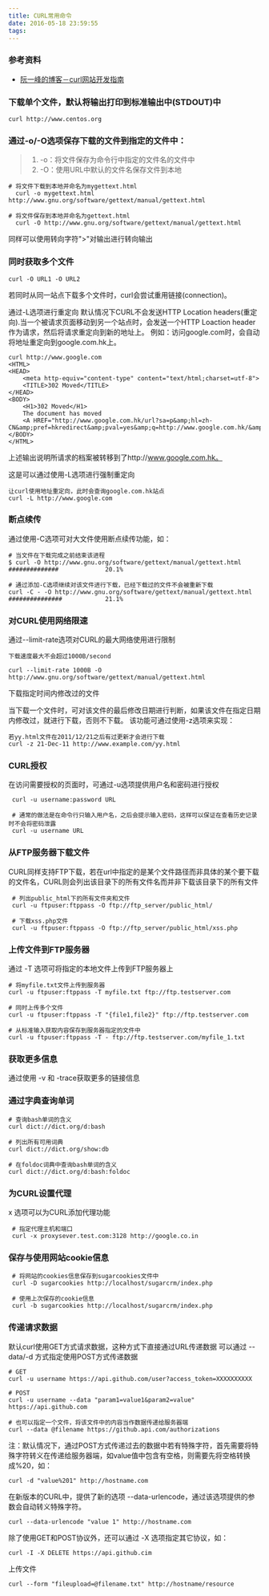 ```yaml
---
title: CURL常用命令
date: 2016-05-18 23:59:55
tags:
---
```

### 参考资料
- [阮一峰的博客－curl网站开发指南](http://www.ruanyifeng.com/blog/2011/09/curl.html)


### 下载单个文件，默认将输出打印到标准输出中(STDOUT)中

	curl http://www.centos.org

### 通过-o/-O选项保存下载的文件到指定的文件中：
> 1. -o：将文件保存为命令行中指定的文件名的文件中
> 1. -O：使用URL中默认的文件名保存文件到本地

	# 将文件下载到本地并命名为mygettext.html
	  curl -o mygettext.html http://www.gnu.org/software/gettext/manual/gettext.html
	 
	# 将文件保存到本地并命名为gettext.html
	  curl -O http://www.gnu.org/software/gettext/manual/gettext.html

同样可以使用转向字符">"对输出进行转向输出

### 同时获取多个文件

	curl -O URL1 -O URL2

若同时从同一站点下载多个文件时，curl会尝试重用链接(connection)。

通过-L选项进行重定向
默认情况下CURL不会发送HTTP Location headers(重定向).当一个被请求页面移动到另一个站点时，会发送一个HTTP Loaction header作为请求，然后将请求重定向到新的地址上。
例如：访问google.com时，会自动将地址重定向到google.com.hk上。

	curl http://www.google.com
	<HTML>
	<HEAD>
	    <meta http-equiv="content-type" content="text/html;charset=utf-8">
	    <TITLE>302 Moved</TITLE>
	</HEAD>
	<BODY>
	    <H1>302 Moved</H1>
	    The document has moved
	    <A HREF="http://www.google.com.hk/url?sa=p&amp;hl=zh-CN&amp;pref=hkredirect&amp;pval=yes&amp;q=http://www.google.com.hk/&amp;ust=1379402837567135amp;usg=AFQjCNF3o7umf3jyJpNDPuF7KTibavE4aA">here</A>.
	</BODY>
	</HTML>

上述输出说明所请求的档案被转移到了http://www.google.com.hk。

这是可以通过使用-L选项进行强制重定向

	让curl使用地址重定向，此时会查询google.com.hk站点
	curl -L http://www.google.com

### 断点续传

通过使用-C选项可对大文件使用断点续传功能，如：

	# 当文件在下载完成之前结束该进程
	$ curl -O http://www.gnu.org/software/gettext/manual/gettext.html
	##############             20.1%
	
	# 通过添加-C选项继续对该文件进行下载，已经下载过的文件不会被重新下载
	curl -C - -O http://www.gnu.org/software/gettext/manual/gettext.html
	###############            21.1%

### 对CURL使用网络限速

通过--limit-rate选项对CURL的最大网络使用进行限制

	下载速度最大不会超过1000B/second
	 
	curl --limit-rate 1000B -O http://www.gnu.org/software/gettext/manual/gettext.html

下载指定时间内修改过的文件

当下载一个文件时，可对该文件的最后修改日期进行判断，如果该文件在指定日期内修改过，就进行下载，否则不下载。
该功能可通过使用-z选项来实现：

	若yy.html文件在2011/12/21之后有过更新才会进行下载
	curl -z 21-Dec-11 http://www.example.com/yy.html

### CURL授权

在访问需要授权的页面时，可通过-u选项提供用户名和密码进行授权

	 curl -u username:password URL
	 
	 # 通常的做法是在命令行只输入用户名，之后会提示输入密码，这样可以保证在查看历史记录时不会将密码泄露
	 curl -u username URL

### 从FTP服务器下载文件

CURL同样支持FTP下载，若在url中指定的是某个文件路径而非具体的某个要下载的文件名，CURL则会列出该目录下的所有文件名而并非下载该目录下的所有文件

	 # 列出public_html下的所有文件夹和文件
	 curl -u ftpuser:ftppass -O ftp://ftp_server/public_html/
	 
	 # 下载xss.php文件
	 curl -u ftpuser:ftppass -O ftp://ftp_server/public_html/xss.php


### 上传文件到FTP服务器

通过 -T 选项可将指定的本地文件上传到FTP服务器上

	# 将myfile.txt文件上传到服务器
	curl -u ftpuser:ftppass -T myfile.txt ftp://ftp.testserver.com
	
	# 同时上传多个文件
	curl -u ftpuser:ftppass -T "{file1,file2}" ftp://ftp.testserver.com
	
	# 从标准输入获取内容保存到服务器指定的文件中
	curl -u ftpuser:ftppass -T - ftp://ftp.testserver.com/myfile_1.txt

### 获取更多信息

通过使用 -v 和 -trace获取更多的链接信息

### 通过字典查询单词

	# 查询bash单词的含义
	curl dict://dict.org/d:bash
	
	# 列出所有可用词典
	curl dict://dict.org/show:db
	
	# 在foldoc词典中查询bash单词的含义
	curl dict://dict.org/d:bash:foldoc

### 为CURL设置代理

x 选项可以为CURL添加代理功能

	 # 指定代理主机和端口
	 curl -x proxysever.test.com:3128 http://google.co.in

### 保存与使用网站cookie信息

	 # 将网站的cookies信息保存到sugarcookies文件中
	 curl -D sugarcookies http://localhost/sugarcrm/index.php
	 
	 # 使用上次保存的cookie信息
	 curl -b sugarcookies http://localhost/sugarcrm/index.php

### 传递请求数据

默认curl使用GET方式请求数据，这种方式下直接通过URL传递数据
可以通过 --data/-d 方式指定使用POST方式传递数据

	# GET
	curl -u username https://api.github.com/user?access_token=XXXXXXXXXX
	
	# POST
	curl -u username --data "param1=value1&param2=value" https://api.github.com
	
	# 也可以指定一个文件，将该文件中的内容当作数据传递给服务器端
	curl --data @filename https://github.api.com/authorizations

注：默认情况下，通过POST方式传递过去的数据中若有特殊字符，首先需要将特殊字符转义在传递给服务器端，如value值中包含有空格，则需要先将空格转换成%20，如：

	curl -d "value%201" http://hostname.com

在新版本的CURL中，提供了新的选项 --data-urlencode，通过该选项提供的参数会自动转义特殊字符。

	curl --data-urlencode "value 1" http://hostname.com

除了使用GET和POST协议外，还可以通过 -X 选项指定其它协议，如：

	curl -I -X DELETE https://api.github.cim

上传文件

	curl --form "fileupload=@filename.txt" http://hostname/resource